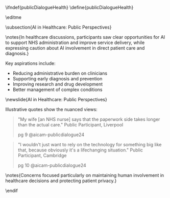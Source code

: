 \ifndef{publicDialogueHealth}
\define{publicDialogueHealth}

\editme

\subsection{AI in Healthcare: Public Perspectives}

\notes{In healthcare discussions, participants saw clear opportunities for AI to support NHS administration and improve service delivery, while expressing caution about AI involvement in direct patient care and diagnosis.}

Key aspirations include:

* Reducing administrative burden on clinicians
* Supporting early diagnosis and prevention
* Improving research and drug development
* Better management of complex conditions

\newslide{AI in Healthcare: Public Perspectives}

Illustrative quotes show the nuanced views:

> "My wife [an NHS nurse] says that the paperwork side takes longer than the actual care." Public Participant, Liverpool
>
> pg 9 @aicam-publicdialogue24

> "I wouldn't just want to rely on the technology for something big like that, because obviously it's a lifechanging situation." Public Participant, Cambridge
>
> pg 10 @aicam-publicdialogue24

\notes{Concerns focused particularly on maintaining human involvement in healthcare decisions and protecting patient privacy.}

\endif

